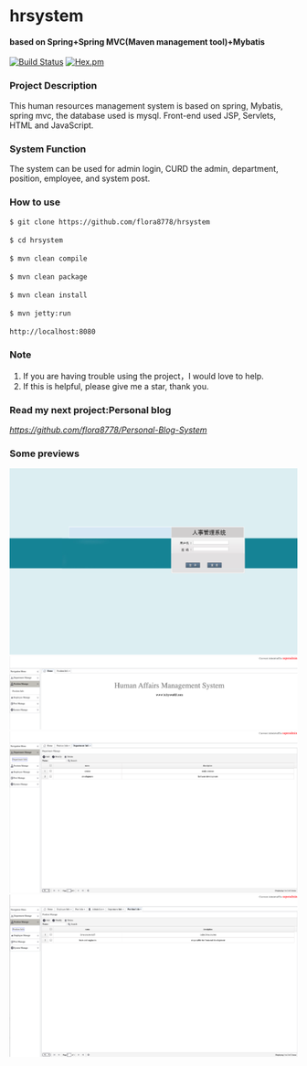 # hrsystem

#### based on Spring+Spring MVC(Maven management tool)+Mybatis
[![Build Status](https://travis-ci.org/withstars/Books-Management-System.svg?branch=master)](https://travis-ci.org/withstars/Books-Management-System)
[![Hex.pm](https://img.shields.io/hexpm/l/plug.svg)](https://github.com/withstars/Books-Management-System)
### Project Description
This human resources management system is based on spring, Mybatis, spring mvc, the database used is mysql. Front-end used JSP, Servlets, HTML and JavaScript. 
### System Function 
The system can be used for admin login, CURD the admin, department, position, employee, and system post.
### How to use
```
$ git clone https://github.com/flora8778/hrsystem

$ cd hrsystem

$ mvn clean compile

$ mvn clean package

$ mvn clean install

$ mvn jetty:run

http://localhost:8080
```
### Note<br/>
1. If you are having trouble using the project，I would love to help.
2. If this is helpful, please give me a star, thank you.
### Read my next project:Personal blog<br/>
*https://github.com/flora8778/Personal-Blog-System*
### Some previews<br/>
<img src="https://github.com/flora8778/hrsystem/blob/master/baby/preview/Login.png" width=100% height=50%>
<img src="https://github.com/flora8778/hrsystem/blob/master/baby/preview/Home.png" width=100% height=50%>
<img src="https://github.com/flora8778/hrsystem/blob/master/baby/preview/Department.png" width=100% height=50%>
<img src="https://github.com/flora8778/hrsystem/blob/master/baby/preview/Position.png" width=100% height=50%>
